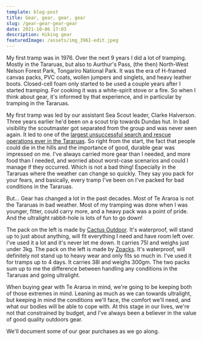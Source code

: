 ```yaml
---
template: blog-post
title: Gear, gear, gear, gear
slug: /gear-gear-gear-gear
date: 2021-10-06 17:03
description: Hiking gear
featuredImage: /assets/img_3961-edit.jpeg
---
```

My first tramp was in 1976. Over the next 9 years I did a lot of tramping. Mostly in the Tararuas, but also to Aurthur's Pass, (the then) North-West Nelson Forest Park, Tongariro National Park. It was the era of H-framed canvas packs, PVC coats, wollen jumpers and singlets, and heavy leather boots. Closed-cell foam only started to be used a couple years after I started tramping. For cooking it was a white-spirit stove or a fire. So when I think about gear, it's informed by that experience, and in particular by tramping in the Tararuas.

My first tramp was led by our assistant Sea Scout leader, Clarke Halverson. Three years earlier he'd been on a scout trip towards Dundas hut. In bad visibility the scoutmaster got separated from the group and was never seen again. It led to one of the [largest unsuccessful search and rescue operations ever in the Tararuas](https://www.nzherald.co.nz/nz/trampers-retrace-steps-of-lost-leader-in-touching-tribute/M5GYV4YBMCHROVSEZHIVTGC5OU/).[](https://www.nzherald.co.nz/nz/trampers-retrace-steps-of-lost-leader-in-touching-tribute/M5GYV4YBMCHROVSEZHIVTGC5OU/) So right from the start, the fact that people could die in the hills and the importance of good, durable gear was impressed on me. I've always carried more gear than I needed, and more food than I needed, and worried about worst-case scenarios and could I manage if they occurred. Which is not a bad thing! Especially in the Tararuas where the weather can change so quickly. They say you pack for your fears, and basically, every tramp I've been on I've packed for bad conditions in the Tararuas.

But… Gear has changed a lot in the past decades. Most of Te Araroa is not the Tararuas in bad weather. Most of my tramping was done when I was younger, fitter, could carry more, and a heavy pack was a point of pride. And the ultralight rabbit-hole is lots of fun to go down!

The pack on the left is made by [Cactus Outdoor](https://cactusoutdoor.co.nz/collections/packs-bags/products/foray). It's waterproof, will stand up to just about anything, will fit everything I need and have room left over. I've used it a lot and it's never let me down. It carries 75l and weighs just under 3kg. The pack on the left is made by [Zpacks](https://zpacks.com/products/nero-backpack?variant=9249500299300). It's waterproof, will definitely not stand up to heavy wear and only fits so much in. I've used it for tramps up to 4 days. It carries 38l and weighs 300gm. The two packs sum up to me the difference between handling any conditions in the Tararuas and going ultralight.

When buying gear with Te Araroa in mind, we're going to be keeping both of those extremes in mind. Leaning as much as we can towards ultralight, but keeping in mind the conditions we'll face, the comfort we'll need, and what our bodies will be able to cope with. At this stage in our lives, we're not that constrained by budget, and I've always been a believer in the value of good quality outdoors gear.

We'll document some of our gear purchases as we go along.